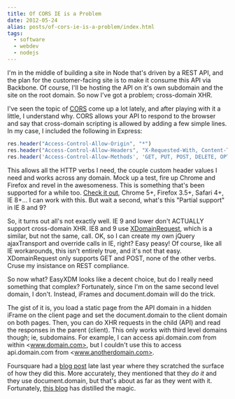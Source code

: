 ```yaml
---
title: Of CORS IE is a Problem
date: 2012-05-24
alias: posts/of-cors-ie-is-a-problem/index.html
tags:
  - software
  - webdev
  - nodejs
---
```


I'm in the middle of building a site in Node that's driven by a REST API, and the plan for the customer-facing site is to make it consume this API via Backbone. Of course, I'll be hosting the API on it's own subdomain and the site on the root domain. So now I've got a problem; cross-domain XHR.

I've seen the topic of [CORS](http://www.w3.org/TR/cors/) come up a lot lately, and after playing with it a little, I understand why. CORS allows your API to respond to the browser and say that cross-domain scripting is allowed by adding a few simple lines. In my case, I included the following in Express:

```js
res.header("Access-Control-Allow-Origin", "*")
res.header("Access-Control-Allow-Headers", "X-Requested-With, Content-Type, auth-token, user-token")
res.header('Access-Control-Allow-Methods', 'GET, PUT, POST, DELETE, OPTIONS')
```

This allows all the HTTP verbs I need, the couple custom header values I need and works across any domain. Mock up a test, fire up Chrome and Firefox and revel in the awesomeness. This is something that's been supported for a while too. [Check it out](http://caniuse.com/cors), Chrome 5+, Firefox 3.5+, Safari 4+, IE 8+... I can work with this. But wait a second, what's this "Partial support" in IE 8 and 9?

So, it turns out all's not exactly well. IE 9 and lower don't ACTUALLY support cross-domain XHR. IE8 and 9 use [XDomainRequest](http://msdn.microsoft.com/en-us/library/cc288060(VS.85).aspx), which is a similar, but not the same, call. OK, so I can create my own jQuery ajaxTransport and override calls in IE, right? Easy peasy! Of course, like all IE workarounds, this isn't entirely true, and it's not that easy. XDomainRequest only supports GET and POST, none of the other verbs. Cruse my insistance on REST compliance.

So now what? EasyXDM looks like a decent choice, but do I really need something that complex? Fortunately, since I'm on the same second level domain, I don't. Instead, iFrames and document.domain will do the trick.

The gist of it is, you load a static page from the API domain in a hidden iFrame on the client page and set the document.domain to the client domain on both pages. Then, you can do XHR requests in the child (API) and read the responses in the parent (client). This only works with third level domains though; ie, subdomains. For example, I can access api.domain.com from within <www.domain.com>, but I couldn't use this to access api.domain.com from <www.anotherdomain.com>.

Foursquare had a [blog post](http://engineering.foursquare.com/2011/12/08/web-sites-are-clients-too/) late last year where they scratched the surface of how they did this. More accurately, they mentioned that they *do it* and they use document.domain, but that's about as far as they went with it. Fortunately, [this blog](http://engineering.aioha.com/post/15082655842/building-a-web-client-like-pros) has distilled the magic.
